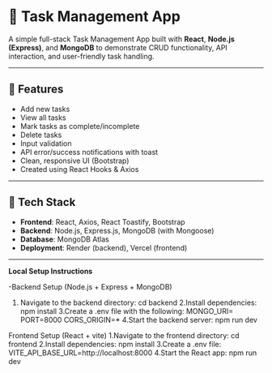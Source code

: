 
# 📝 Task Management App

A simple full-stack Task Management App built with **React**, **Node.js (Express)**, and **MongoDB** to demonstrate CRUD functionality, API interaction, and user-friendly task handling.

---

## 🚀 Features

- Add new tasks  
- View all tasks  
- Mark tasks as complete/incomplete  
- Delete tasks  
- Input validation  
- API error/success notifications with toast  
- Clean, responsive UI (Bootstrap)  
- Created using React Hooks & Axios

---

## 🧠 Tech Stack

- **Frontend**: React, Axios, React Toastify, Bootstrap
- **Backend**: Node.js, Express.js, MongoDB (with Mongoose)
- **Database**: MongoDB Atlas
- **Deployment**: Render (backend), Vercel (frontend) 

---
**Local Setup Instructions**

-Backend Setup (Node.js + Express + MongoDB)
1. Navigate to the backend directory:
   cd backend
2.Install dependencies:
  npm install
3.Create a .env file with the following:
  MONGO_URI=<your-mongodb-connection-string>
  PORT=8000
  CORS_ORIGIN=*
4.Start the backend server:
  npm run dev


Frontend Setup (React + vite)
1.Navigate to the frontend directory:
 cd frontend
2.Install dependencies:
  npm install
3.Create a .env file:
  VITE_API_BASE_URL=http://localhost:8000
4.Start the React app:
  npm run dev
  






